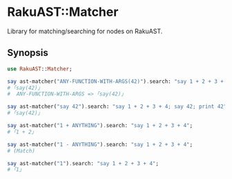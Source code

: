 # RakuAST::Matcher

Library for matching/searching for nodes on RakuAST.

## Synopsis

```raku
use RakuAST::Matcher;

say ast-matcher("ANY-FUNCTION-WITH-ARGS(42)").search: "say 1 + 2 + 3 + 4; say(42)";
# ｢say(42)｣
#  ANY-FUNCTION-WITH-ARGS => ｢say(42)｣

say ast-matcher("say 42").search: "say 1 + 2 + 3 + 4; say 42; print 42";
# ｢say(42)｣

say ast-matcher("1 + ANYTHING").search: "say 1 + 2 + 3 + 4";
# ｢1 + 2｣

say ast-matcher("1 - ANYTHING").search: "say 1 + 2 + 3 + 4";
# (Match)

say ast-matcher("1").search: "say 1 + 2 + 3 + 4";
# ｢1｣
```
